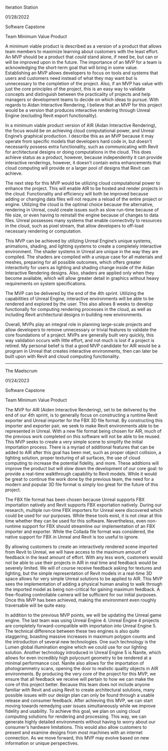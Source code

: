 Iteration Station

01/28/2022

Software Capstone

Team Minimum Value Product

A minimum viable product is described as a version of a product that allows team members to maximize learning about customers with the least effort. An MVP should be a product that *could* stand alone, if need be, but can or will be improved upon in the future. The importance of an MVP for a team is acknowledging the short-term goal that will bring in some value. Establishing an MVP allows developers to focus on tools and systems that users and customers need instead of what they may want but is unnecessary to the completion of the project. Also, if an MVP has value with just the core principles of the project, this is an easy way to validate concepts and distinguish between the practicality of projects and help managers or development teams to decide on which ideas to pursue. With regards to Aidan Interactive Rendering, I believe that an MVP for this project would be a version that produces interactive rendering through Unreal Engine (excluding Revit export functionality).

In a minimum viable product version of AIR (Aidan Interactive Rendering), the focus would be on achieving cloud computational power, and Unreal Engine’s graphical production. I describe this as an MVP because it may operate from specific models that developers hard code in, but doesn’t necessarily possess extra functionality, such as communicating with Revit for architectural designs or doing computations in the cloud. This does achieve status as a product, however, because independently it can provide interactive renderings, however, it doesn’t contain extra enhancements that cloud computing will provide or a larger pool of designs that Revit can achieve.

The next step for this MVP would be utilizing cloud computational power to enhance the project.  This will enable AIR to be hosted and render projects in the cloud.  Functionality and efficiency will both be improved because adding or changing data files will not require a reload of the entire project or engine.  Utilizing the cloud is the optimal choice because the alternative, rendering in Unreal, could create issues such as slow run-time because of file size, or even having to reinstall the engine because of changes to data files.  Unreal possesses many systems that enable connectivity to resources in the cloud, such as pixel stream, that allow developers to off-load necessary rendering or computation.

This MVP can be achieved by utilizing Unreal Engine’s unique systems, animations, shading, and lighting systems to create a completely interactive environment. The shader systems in Unreal are unique in the way they are compiled. The shaders are compiled with a unique case for all materials and meshes, preparing for all possible outcomes, which offers greater interactivity for users as lighting and shading change inside of the Aidan Interactive Rendering designs. Also, shaders are applied only when they become available, which will allow greater detail in graphics without heavy requirements on system specifications.

The MVP can be delivered by the end of the 4th sprint. Utilizing the capabilities of Unreal Engine, interactive environments will be able to be rendered and explored by the user. This also allows 8 weeks to develop functionally for computing rendering processes in the cloud, as well as including Revit architectural designs in building new environments.  

Overall, MVPs play an integral role in planning large-scale projects and allow developers to remove unnecessary or trivial features to validate the core foundations of a project. MVPs are generally built very quickly, this way validation occurs with little effort, and not much is lost if a project is retired. My personal belief is that a good MVP candidate for AIR would be a program in Unreal that creates interactive environments, then can later be built upon with Revit and cloud computing functionality.

-----------------------------------------------------------------------------------------------------------------------------------------------------------------------

The Maelscrum

01/24/2023

Software Capstone

Team Minimum Value Product

The MVP for AIR (Aiden Interactive Rendering), set to be delivered by the end of our 4th sprint, is to generally focus on constructing a runtime Revit exporter and Unreal importer for the FBX 3D file format. By constructing this importer and exporter pair, we seek to make Revit environments able to be represented in Unreal. With a new file format being chosen for AIR, much of the previous work completed on this software will not be able to be reused. This MVP seeks to create a very simple scene to simplify the initial importation process. There is a myriad of additional features that can be added to AIR after this goal has been met, such as proper object collision, a lighting solution, proper texturing of all surfaces, the use of cloud computing to increase the potential fidelity, and more. These additions will improve the product but will slow down the development of our core goal: to provide a real-time walkthrough capability to Revit models. While it would be great to continue the work done by the previous team, the need for a modern and popular 3D file format is simply too great for the future of this project.
              
The FBX file format has been chosen because Unreal supports FBX importation natively and Revit supports FBX exportation natively. During our research, multiple run-time FBX importers for Unreal were discovered which could be used for our purposes. While these tools exist, it is not clear at this time whether they can be used for this software. Nevertheless, even non-runtime support for FBX should streamline our implementation of an FBX importer and exporter. While the Collada file format was considered, the native support for FBX in Unreal and Revit is too useful to ignore.
              
By allowing customers to create an interactively rendered scene imported from Revit to Unreal, we will have access to the maximum amount of feedback in the least amount of effort. With any less work, customers would not be able to use their projects in AIR in real time and feedback would be severely limited. We will of course receive feedback asking for textures and lighting, but the simple representation of Revit models in a real-time 3D space allows for very simple Unreal solutions to be applied to AIR. This MVP sees the implementation of adding a physical human analog to walk through the imported model as being non-critical for gaining maximum feedback. A free-floating controllable camera will be sufficient for our initial purposes. Once this MVP has been achieved, making the environment even roughly traversable will be quite easy.
              
In addition to the previous MVP points, we will be updating the Unreal game engine. The last team was using Unreal Engine 4. Unreal Engine 4 projects are completely forward-compatible with importation into Unreal Engine 5. The technical difference between these two engines is also quite staggering, boasting massive increases in maximum polygon counts and the introduction of several new technologies. One such technology is the Lumen global illumination engine which we could use for our lighting solution. Another technology introduced in Unreal Engine 5 is Nanite, which allows for even incredibly high polycount geometry to be rendered at a minimal performance cost. Nanite also allows for the importation of photogrammetry scans, opening the door to realistic quality objects in AIR environments.
By producing the very core of the project for this MVP, we ensure that all feedback we receive will pertain to how we can make the core of this project better. Because this team does not include anyone familiar with Revit and using Revit to create architectural solutions, many possible issues with our design plan can only be found through a usable release and consumer feedback. After achieving this MVP, we can start moving towards remedying user issues simultaneously while we improve fidelity and usability. To achieve this goal, we plan on using cloud computing solutions for rendering and processing. This way, we can generate highly detailed environments without having to worry about our consumer’s hardware limitations. This would also allow customers to present and examine designs from most machines with an internet connection. As we move forward, this MVP may evolve based on new information or unique perspectives.

